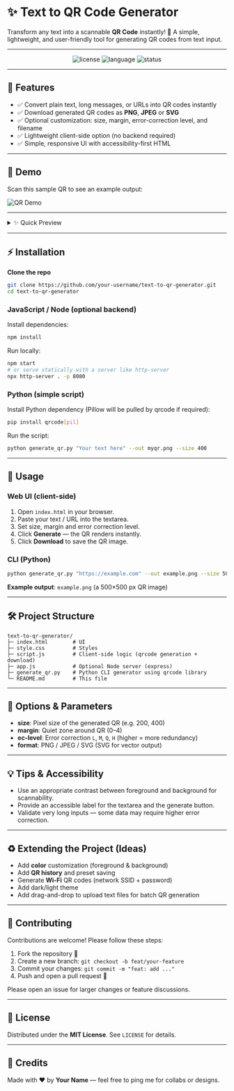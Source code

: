 # ✨ Text to QR Code Generator

Transform any text into a scannable **QR Code** instantly! 🚀
A simple, lightweight, and user-friendly tool for generating QR codes from text input.

---

<p align="center">
  <img src="https://img.shields.io/badge/License-MIT-brightgreen.svg" alt="license" />
  <img src="https://img.shields.io/badge/Language-JavaScript%20%7C%20Python-blue.svg" alt="language" />
  <img src="https://img.shields.io/badge/Status-Alpha-orange.svg" alt="status" />
</p>

---

## 🎯 Features

- ✅ Convert plain text, long messages, or URLs into QR codes instantly
- ✅ Download generated QR codes as **PNG**, **JPEG** or **SVG**
- ✅ Optional customization: size, margin, error-correction level, and filename
- ✅ Lightweight client-side option (no backend required)
- ✅ Simple, responsive UI with accessibility-first HTML

---

## 📸 Demo

Scan this sample QR to see an example output:

![QR Demo](https://api.qrserver.com/v1/create-qr-code/?size=200x200&data=Hello%20from%20Text-to-QR)

---

<details>
<summary>✨ Quick Preview</summary>

```html
<!-- index.html snippet -->
<form id="qr-form">
  <textarea id="text" placeholder="Type or paste text / URL"></textarea>
  <input type="number" id="size" value="200" min="100" max="2000" />
  <select id="ec-level">
    <option value="L">L (Low)</option>
    <option value="M" selected>M (Medium)</option>
    <option value="Q">Q (Quartile)</option>
    <option value="H">H (High)</option>
  </select>
  <button type="submit">Generate</button>
  <button id="download">Download PNG</button>
</form>
<canvas id="qr-canvas"></canvas>
```

</details>

---

## ⚡ Installation

**Clone the repo**

```bash
git clone https://github.com/your-username/text-to-qr-generator.git
cd text-to-qr-generator
```

### JavaScript / Node (optional backend)

Install dependencies:

```bash
npm install
```

Run locally:

```bash
npm start
# or serve statically with a server like http-server
npx http-server . -p 8080
```

### Python (simple script)

Install Python dependency (Pillow will be pulled by qrcode if required):

```bash
pip install qrcode[pil]
```

Run the script:

```bash
python generate_qr.py "Your text here" --out myqr.png --size 400
```

---

## 🚀 Usage

### Web UI (client-side)
1. Open `index.html` in your browser.
2. Paste your text / URL into the textarea.
3. Set size, margin and error correction level.
4. Click **Generate** — the QR renders instantly.
5. Click **Download** to save the QR image.

### CLI (Python)

```bash
python generate_qr.py "https://example.com" --out example.png --size 500
```

**Example output**: `example.png` (a 500×500 px QR image)

---

## 🛠️ Project Structure

```
text-to-qr-generator/
├─ index.html        # UI
├─ style.css         # Styles
├─ script.js         # Client-side logic (qrcode generation + download)
├─ app.js            # Optional Node server (express)
├─ generate_qr.py    # Python CLI generator using qrcode library
└─ README.md         # This file
```

---

## 🔧 Options & Parameters

- **size**: Pixel size of the generated QR (e.g. 200, 400)
- **margin**: Quiet zone around QR (0–4)
- **ec-level**: Error correction `L`, `M`, `Q`, `H` (higher = more redundancy)
- **format**: PNG / JPEG / SVG (SVG for vector output)

---

## 💡 Tips & Accessibility

- Use an appropriate contrast between foreground and background for scannability.
- Provide an accessible label for the textarea and the generate button.
- Validate very long inputs — some data may require higher error correction.

---

## ♻️ Extending the Project (Ideas)

- Add **color** customization (foreground & background)
- Add **QR history** and preset saving
- Generate **Wi‑Fi** QR codes (network SSID + password)
- Add dark/light theme
- Add drag-and-drop to upload text files for batch QR generation

---

## 🤝 Contributing

Contributions are welcome! Please follow these steps:

1. Fork the repository 🍴
2. Create a new branch: `git checkout -b feat/your-feature`
3. Commit your changes: `git commit -m "feat: add ..."`
4. Push and open a pull request 🚀

Please open an issue for larger changes or feature discussions.

---

## 📜 License

Distributed under the **MIT License**. See `LICENSE` for details.

---

## 🙌 Credits

Made with ❤️ by **Your Name** — feel free to ping me for collabs or designs.
